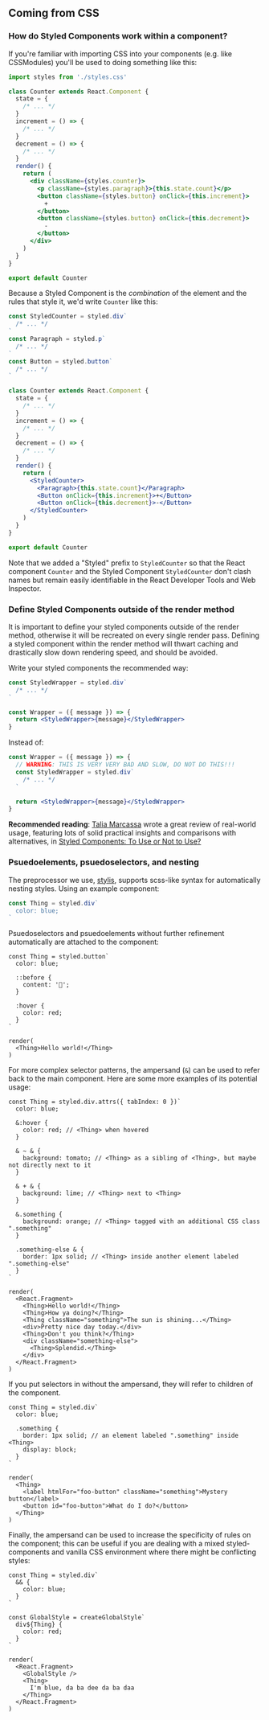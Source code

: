 ## Coming from CSS

### How do Styled Components work within a component?

If you're familiar with importing CSS into your components (e.g. like CSSModules)
you'll be used to doing something like this:

```jsx
import styles from './styles.css'

class Counter extends React.Component {
  state = {
    /* ... */
  }
  increment = () => {
    /* ... */
  }
  decrement = () => {
    /* ... */
  }
  render() {
    return (
      <div className={styles.counter}>
        <p className={styles.paragraph}>{this.state.count}</p>
        <button className={styles.button} onClick={this.increment}>
          +
        </button>
        <button className={styles.button} onClick={this.decrement}>
          -
        </button>
      </div>
    )
  }
}

export default Counter
```

Because a Styled Component is the _combination_ of the element and the rules
that style it, we'd write `Counter` like this:

```jsx
const StyledCounter = styled.div`
  /* ... */
`
const Paragraph = styled.p`
  /* ... */
`
const Button = styled.button`
  /* ... */
`

class Counter extends React.Component {
  state = {
    /* ... */
  }
  increment = () => {
    /* ... */
  }
  decrement = () => {
    /* ... */
  }
  render() {
    return (
      <StyledCounter>
        <Paragraph>{this.state.count}</Paragraph>
        <Button onClick={this.increment}>+</Button>
        <Button onClick={this.decrement}>-</Button>
      </StyledCounter>
    )
  }
}

export default Counter
```

Note that we added a "Styled" prefix to `StyledCounter` so that the React
component `Counter` and the Styled Component `StyledCounter`
don't clash names but remain easily identifiable in the React Developer
Tools and Web Inspector.

### Define Styled Components outside of the render method

It is important to define your styled components outside of the render method,
otherwise it will be recreated on every single render pass.
Defining a styled component within the render method will thwart caching and
drastically slow down rendering speed, and should be avoided.

Write your styled components the recommended way:

```jsx
const StyledWrapper = styled.div`
  /* ... */
`

const Wrapper = ({ message }) => {
  return <StyledWrapper>{message}</StyledWrapper>
}
```

Instead of:

```jsx
const Wrapper = ({ message }) => {
  // WARNING: THIS IS VERY VERY BAD AND SLOW, DO NOT DO THIS!!!
  const StyledWrapper = styled.div`
    /* ... */
  `

  return <StyledWrapper>{message}</StyledWrapper>
}
```

**Recommended reading**: [Talia Marcassa](https://twitter.com/talialongname)
wrote a great review of real-world usage, featuring lots of solid practical insights
and comparisons with alternatives, in [Styled Components: To Use or Not to Use?](https://medium.com/building-crowdriff/styled-components-to-use-or-not-to-use-a6bb4a7ffc21)

### Psuedoelements, psuedoselectors, and nesting

The preprocessor we use, [stylis](https://github.com/thysultan/stylis.js), supports scss-like syntax for automatically nesting styles. Using an example component:

```jsx
const Thing = styled.div`
  color: blue;
`
```

Psuedoselectors and psuedoelements without further refinement automatically are attached to the component:

```react
const Thing = styled.button`
  color: blue;

  ::before {
    content: '🚀';
  }

  :hover {
    color: red;
  }
`

render(
  <Thing>Hello world!</Thing>
)
```

For more complex selector patterns, the ampersand (`&`) can be used to refer back to the main component. Here are some more examples of its potential usage:

```react
const Thing = styled.div.attrs({ tabIndex: 0 })`
  color: blue;

  &:hover {
    color: red; // <Thing> when hovered
  }

  & ~ & {
    background: tomato; // <Thing> as a sibling of <Thing>, but maybe not directly next to it
  }

  & + & {
    background: lime; // <Thing> next to <Thing>
  }

  &.something {
    background: orange; // <Thing> tagged with an additional CSS class ".something"
  }

  .something-else & {
    border: 1px solid; // <Thing> inside another element labeled ".something-else"
  }
`

render(
  <React.Fragment>
    <Thing>Hello world!</Thing>
    <Thing>How ya doing?</Thing>
    <Thing className="something">The sun is shining...</Thing>
    <div>Pretty nice day today.</div>
    <Thing>Don't you think?</Thing>
    <div className="something-else">
      <Thing>Splendid.</Thing>
    </div>
  </React.Fragment>
)
```

If you put selectors in without the ampersand, they will refer to children of the component.

```react
const Thing = styled.div`
  color: blue;

  .something {
    border: 1px solid; // an element labeled ".something" inside <Thing>
    display: block;
  }
`

render(
  <Thing>
    <label htmlFor="foo-button" className="something">Mystery button</label>
    <button id="foo-button">What do I do?</button>
  </Thing>
)
```

Finally, the ampersand can be used to increase the specificity of rules on the component; this can be useful if you are dealing with a mixed styled-components and vanilla CSS environment where there might be conflicting styles:

```react
const Thing = styled.div`
  && {
    color: blue;
  }
`

const GlobalStyle = createGlobalStyle`
  div${Thing} {
    color: red;
  }
`

render(
  <React.Fragment>
    <GlobalStyle />
    <Thing>
      I'm blue, da ba dee da ba daa
    </Thing>
  </React.Fragment>
)
```
